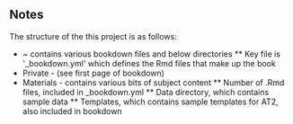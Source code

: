 ## Notes

The structure of the this project is as follows:

* ~ contains various bookdown files and below directories
** Key file is '_bookdown.yml' which defines the Rmd files that make up the book
* Private - (see first page of bookdown)
* Materials - contains various bits of subject content
** Number of .Rmd files, included in _bookdown.yml
** Data directory, which contains sample data 
** Templates, which contains sample templates for AT2, also included in bookdown